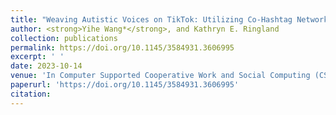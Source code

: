 ```yaml
---
title: "Weaving Autistic Voices on TikTok: Utilizing Co-Hashtag Networks for Netnography."
author: <strong>Yihe Wang*</strong>, and Kathryn E. Ringland
collection: publications
permalink: https://doi.org/10.1145/3584931.3606995
excerpt: ' '
date: 2023-10-14
venue: 'In Computer Supported Cooperative Work and Social Computing (CSCW ’23 Companion)'
paperurl: 'https://doi.org/10.1145/3584931.3606995'
citation:
---
```

